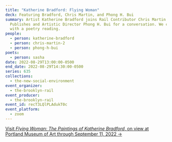 ```yaml
---
title: "Katherine Bradford: Flying Woman"
deck: Featuring Bradford, Chris Martin, and Phong H. Bui
summary: Artist Katherine Bradford joins Rail Contributor Chris Martin and Rail
  Publishes and Artistic Director Phong H. Bui for a conversation. We conclude
  with a poetry reading.
people:
  - person: katherine-bradford
  - person: chris-martin-2
  - person: phong-h-bui
poets:
  - person: sasha
date: 2022-08-29T13:00:00-0500
end_date: 2022-08-29T14:30:00-0500
series: 635
collections:
  - the-new-social-environment
event_organizer:
  - the-brooklyn-rail
event_producer:
  - the-brooklyn-rail
event_id: recT3LQlPLAdukT0c
event_platform:
  - zoom
---
```

[Visit *Flying Woman: The Paintings of Katherine Bradford*, on view at Portland Museum of Art through September 11, 2022 →](https://www.portlandmuseum.org/flyingwoman)